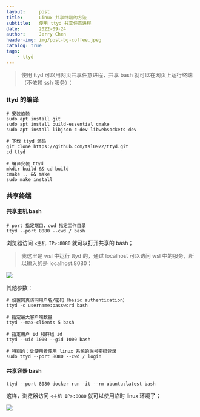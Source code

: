 ```yaml
---
layout:     post
title:      Linux 共享终端的方法
subtitle:   使用 ttyd 共享任意进程
date:       2022-09-24
author:     Jerry Chen
header-img: img/post-bg-coffee.jpeg
catalog: true
tags:
    - ttyd
---
```


> 使用 ttyd 可以用网页共享任意进程，共享 bash 就可以在网页上运行终端（不依赖 ssh 服务）；

### ttyd 的编译

```shell
# 安装依赖
sudo apt install git
sudo apt install build-essential cmake
sudo apt install libjson-c-dev libwebsockets-dev

# 下载 ttyd 源码
git clone https://github.com/tsl0922/ttyd.git
cd ttyd

# 编译安装 ttyd
mkdir build && cd build
cmake .. && make
sudo make install
```

### 共享终端

#### 共享主机 bash

```shell
# port 指定端口，cwd 指定工作目录
ttyd --port 8080 --cwd / bash
```

浏览器访问 `<主机 IP>:8080` 就可以打开共享的 bash；

> 我这里是 wsl 中运行 ttyd 的，通过 localhost 可以访问 wsl 中的服务，所以输入的是 localhost:8080；

![](https://cdn.jsdelivr.net/gh/jvfan/jvfan.github.io/img/post_img/20220924013012.png)

其他参数：

```shell
# 设置网页访问用户名/密码（basic authentication）
ttyd -c username:password bash

# 指定最大客户端数量
ttyd --max-clients 5 bash

# 指定用户 id 和群组 id
ttyd --uid 1000 --gid 1000 bash

# 特别的：让使用者使用 linux 系统的账号密码登录
sudo ttyd --port 8080 --cwd / login
```

#### 共享容器 bash

```shell
ttyd --port 8080 docker run -it --rm ubuntu:latest bash
```

这样，浏览器访问 `<主机 IP>:8080` 就可以使用临时 linux 环境了；

![](https://cdn.jsdelivr.net/gh/jvfan/jvfan.github.io/img/post_img/20220924021932.png)

